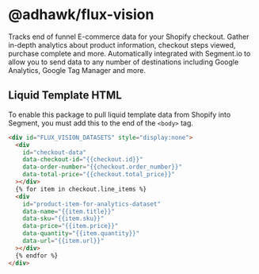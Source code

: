 # @adhawk/flux-vision

Tracks end of funnel E-commerce data for your Shopify checkout. Gather in-depth analytics about product information, checkout steps viewed, purchase complete and more. Automatically integrated with Segment.io to allow you to send data to any number of destinations including Google Analytics, Google Tag Manager and more.

## Liquid Template HTML

To enable this package to pull liquid template data from Shopify into Segment, you must add this to the end of the `<body>` tag.

```html
<div id="FLUX_VISION_DATASETS" style="display:none">
  <div
    id="checkout-data"
    data-checkout-id="{{checkout.id}}"
    data-order-number="{{checkout.order_number}}"
    data-total-price="{{checkout.total_price}}"
  ></div>
  {% for item in checkout.line_items %}
  <div
    id="product-item-for-analytics-dataset"
    data-name="{{item.title}}"
    data-sku="{{item.sku}}"
    data-price="{{item.price}}"
    data-quantity="{{item.quantity}}"
    data-url="{{item.url}}"
  ></div>
  {% endfor %}
</div>
```
